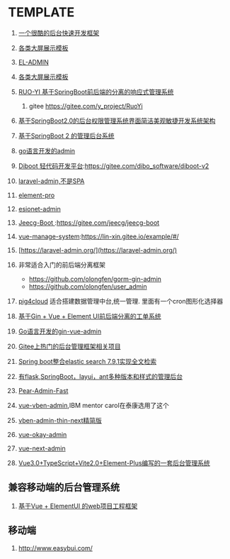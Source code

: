 # TEMPLATE

1. [一个很酷的后台快速开发框架](https://www.cool-admin.com/)

1. [各类大屏展示模板](https://gitee.com/lvyeyou/DaShuJuZhiDaPingZhanShi)

1. [EL-ADMIN](https://gitee.com/elunez/eladmin)
2. [各类大屏展示模板](https://gitee.com/lvyeyou/DaShuJuZhiDaPingZhanShi)
3. [RUO-YI 基于SpringBoot前后端的分离的响应式管理系统](http://ruoyi.vip/)
   
   1. gitee <https://gitee.com/y_project/RuoYi>
4. [基于SpringBoot2.0的后台权限管理系统界面简洁美观敏捷开发系统架构](https://gitee.com/JeeHuangBingGui/jeeSpringCloud)
5. [基于SpringBoot 2 的管理后台系统](https://gitee.com/xiandafu/springboot-plus)
6. [go语言开发的admin](<https://www.go-admin.cn/>)
7. [Diboot 轻代码开发平台](https://www.diboot.com/):https://gitee.com/dibo_software/diboot-v2
8. [laravel-admin,不是SPA](https://www.laravel-admin.org/)
1. [element-pro](https://gitee.com/wangyanghub/element-pro)
1. [esionet-admin](https://gitee.com/leiyuxi/esionet-admin)
1. [Jeecg-Boot ](http://www.jeecg.com/):https://gitee.com/jeecg/jeecg-boot
1. [vue-manage-system](https://github.com/lin-xin/vue-manage-system):https://lin-xin.gitee.io/example/#/
1. [https://laravel-admin.org/](https://laravel-admin.org/)
1. 非常适合入门的前后端分离框架
   * https://github.com/olongfen/gorm-gin-admin
   * https://github.com/olongfen/user_admin
1. [pig4cloud](https://pig4cloud.com/) 适合搭建数据管理中台,统一管理. 里面有一个cron图形化选择器
1. [基于Gin + Vue + Element UI前后端分离的工单系统](https://github.com/lanyulei/ferry)
1. [Go语言开发的gin-vue-admin](https://github.com/flipped-aurora/gin-vue-admin)
1. [Gitee上热门的后台管理框架相关项目](https://gitee.com/gitee-community/weekly-collection/blob/master/%E7%B2%BE%E9%80%89%E9%9B%86%E7%AC%AC14%E6%9C%9F.md?utm_source=gitee-explore)
1. [Spring boot整合elastic search 7.9.1实现全文检索](https://gitee.com/shenzhanwang/Spring-elastic_search)
1. [有flask,SpringBoot，layui，ant多种版本和样式的管理后台](http://pearadmin.com/)
1. [Pear-Admin-Fast](https://gitee.com/pear-admin/Pear-Admin-Fast)
1. [vue-vben-admin](https://github.com/anncwb/vue-vben-admin),IBM mentor carol在泰康选用了这个
1. [vben-admin-thin-next精简版](https://github.com/anncwb/vben-admin-thin-next)
1. [vue-okay-admin](https://gitee.com/ejlchina-zhxu/vue-okay-admin)
1. [vue-next-admin](https://gitee.com/lyt-top/vue-next-admin)
1. [Vue3.0+TypeScript+Vite2.0+Element-Plus编写的一套后台管理系统](https://github.com/xiaoxian521/vue-pure-admin)

## 兼容移动端的后台管理系统

1. [基于Vue + ElementUI 的web项目工程框架](https://gitee.com/newgateway/xdh-web)


## 移动端

1. http://www.easybui.com/

